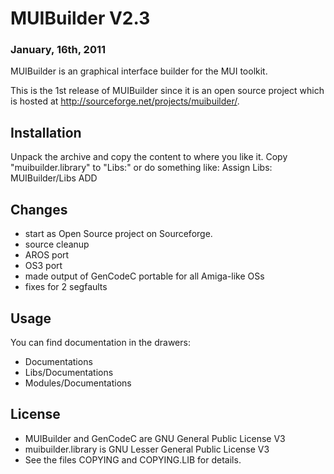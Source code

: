 # MUIBuilder V2.3
### January, 16th, 2011

MUIBuilder is an graphical interface builder for the MUI toolkit.

This is the 1st release of MUIBuilder since it is an open source
project which is hosted at http://sourceforge.net/projects/muibuilder/.


## Installation
Unpack the archive and copy the content to where you like it.
Copy "muibuilder.library" to "Libs:" or do something like:
Assign Libs: MUIBuilder/Libs ADD


## Changes
- start as Open Source project on Sourceforge.
- source cleanup
- AROS port
- OS3 port
- made output of GenCodeC portable for all Amiga-like OSs
- fixes for 2 segfaults


## Usage
You can find documentation in the drawers:
- Documentations
- Libs/Documentations
- Modules/Documentations


## License
- MUIBuilder and GenCodeC are GNU General Public License V3
- muibuilder.library is GNU Lesser General Public License V3
- See the files COPYING and COPYING.LIB for details.
